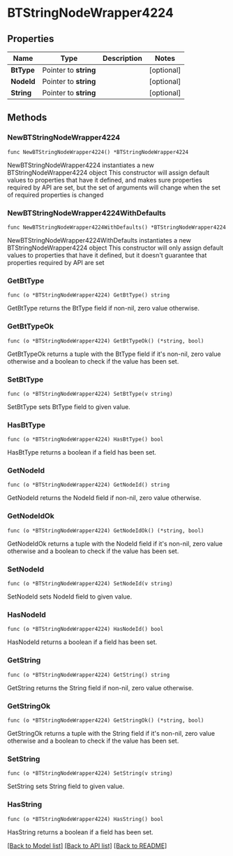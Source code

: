 # BTStringNodeWrapper4224

## Properties

Name | Type | Description | Notes
------------ | ------------- | ------------- | -------------
**BtType** | Pointer to **string** |  | [optional] 
**NodeId** | Pointer to **string** |  | [optional] 
**String** | Pointer to **string** |  | [optional] 

## Methods

### NewBTStringNodeWrapper4224

`func NewBTStringNodeWrapper4224() *BTStringNodeWrapper4224`

NewBTStringNodeWrapper4224 instantiates a new BTStringNodeWrapper4224 object
This constructor will assign default values to properties that have it defined,
and makes sure properties required by API are set, but the set of arguments
will change when the set of required properties is changed

### NewBTStringNodeWrapper4224WithDefaults

`func NewBTStringNodeWrapper4224WithDefaults() *BTStringNodeWrapper4224`

NewBTStringNodeWrapper4224WithDefaults instantiates a new BTStringNodeWrapper4224 object
This constructor will only assign default values to properties that have it defined,
but it doesn't guarantee that properties required by API are set

### GetBtType

`func (o *BTStringNodeWrapper4224) GetBtType() string`

GetBtType returns the BtType field if non-nil, zero value otherwise.

### GetBtTypeOk

`func (o *BTStringNodeWrapper4224) GetBtTypeOk() (*string, bool)`

GetBtTypeOk returns a tuple with the BtType field if it's non-nil, zero value otherwise
and a boolean to check if the value has been set.

### SetBtType

`func (o *BTStringNodeWrapper4224) SetBtType(v string)`

SetBtType sets BtType field to given value.

### HasBtType

`func (o *BTStringNodeWrapper4224) HasBtType() bool`

HasBtType returns a boolean if a field has been set.

### GetNodeId

`func (o *BTStringNodeWrapper4224) GetNodeId() string`

GetNodeId returns the NodeId field if non-nil, zero value otherwise.

### GetNodeIdOk

`func (o *BTStringNodeWrapper4224) GetNodeIdOk() (*string, bool)`

GetNodeIdOk returns a tuple with the NodeId field if it's non-nil, zero value otherwise
and a boolean to check if the value has been set.

### SetNodeId

`func (o *BTStringNodeWrapper4224) SetNodeId(v string)`

SetNodeId sets NodeId field to given value.

### HasNodeId

`func (o *BTStringNodeWrapper4224) HasNodeId() bool`

HasNodeId returns a boolean if a field has been set.

### GetString

`func (o *BTStringNodeWrapper4224) GetString() string`

GetString returns the String field if non-nil, zero value otherwise.

### GetStringOk

`func (o *BTStringNodeWrapper4224) GetStringOk() (*string, bool)`

GetStringOk returns a tuple with the String field if it's non-nil, zero value otherwise
and a boolean to check if the value has been set.

### SetString

`func (o *BTStringNodeWrapper4224) SetString(v string)`

SetString sets String field to given value.

### HasString

`func (o *BTStringNodeWrapper4224) HasString() bool`

HasString returns a boolean if a field has been set.


[[Back to Model list]](../README.md#documentation-for-models) [[Back to API list]](../README.md#documentation-for-api-endpoints) [[Back to README]](../README.md)


